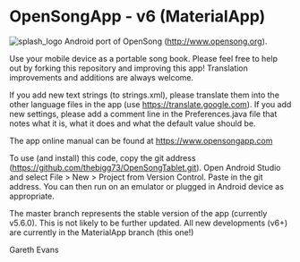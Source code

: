 # OpenSongApp - v6 (MaterialApp)
![splash_logo](https://user-images.githubusercontent.com/7831274/205077524-2b0f7c42-de5c-432f-aa59-8e73746b2f96.png)
Android port of OpenSong (http://www.opensong.org).

Use your mobile device as a portable song book.  Please feel free to help out by forking this repository and improving this app!  Translation improvements and additions are always welcome.

If you add new text strings (to strings.xml), please translate them into the other language files in the app (use https://translate.google.com). If you add new settings, please add a comment line in the Preferences.java file that notes what it is, what it does and what the default value should be.

The app online manual can be found at https://www.opensongapp.com

To use (and install) this code, copy the git address (https://github.com/thebigg73/OpenSongTablet.git). Open Android Studio and select File > New > Project from Version Control. Paste in the git address. You can then run on an emulator or plugged in Android device as appropriate.

The master branch represents the stable version of the app (currently v5.6.0). This is not likely to be further updated. All new developments (v6+) are currently in the MaterialApp branch (this one!)

Gareth Evans
